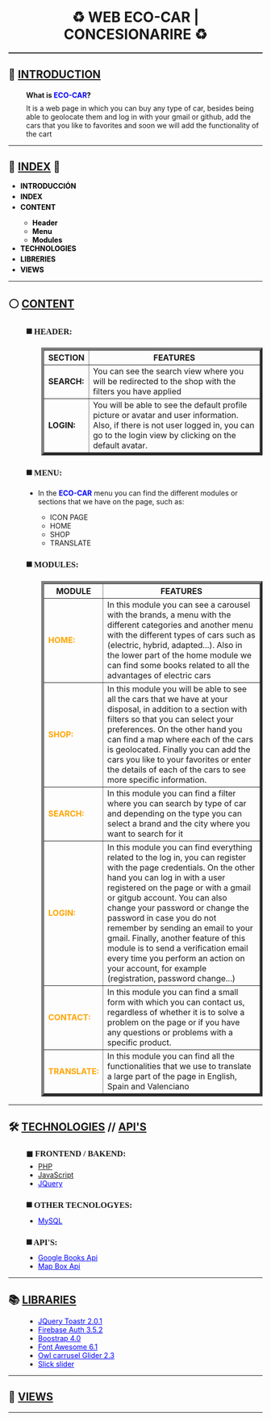 <h1 align="center">​​♻️​​ WEB ECO-CAR | CONCESIONARIRE ​​​♻️​​​</h1>
<hr style="height: 2px; color:white;">
<h2 id="index">🔗​ <u>INTRODUCTION</u></h2>
<div style="margin-left: 35px;">
    <h4>What is<a style="text-decoration: none; color:black"
            href="https://github.com/Vicent29/Framework_Concessionaire_PHP_OO_MVC_jQuery.git"><b
                style="color:blue;"> ECO-CAR</b>?</a></h4>
    <p style="margin-top: -10px;">It is a web page in which you can buy any type of car, besides being able to geolocate
        them and log in with your gmail or github, add the cars that you like to favorites and soon we will add the
        functionality of the cart</p>
</div>
<hr>
<h2 id="index">📌 <u>INDEX</u> 📌</h2>
<div>
    <ul>
        <li style="margin-bottom: 4px;"><b><a style="text-decoration: none; color:black"
                    href="#index">INTRODUCCIÓN</a></b></li>
        <li style="margin-bottom: 4px;"><b><a style="text-decoration: none; color:black" href="#index">INDEX</a></b>
        </li>
        <li style="margin-bottom: 4px;"><b><a style="text-decoration: none; color:black" href="#index">CONTENT</a></b>
        </li>
        <ul>
            <li><b><a style="text-decoration: none; color:black" href="#header">Header</a></b></li>
            <li><b><a style="text-decoration: none; color:black" href="#menu">Menu</a></b></li>
            <li><b><a style="text-decoration: none; color:black" href="#modules">Modules</a></b></li>
        </ul>
        <li style="margin-bottom: 4px;"><b><a style="text-decoration: none; color:black"
                    href="#tech">TECHNOLOGIES</a></b></li>
        <li style="margin-bottom: 4px;"><b><a style="text-decoration: none; color:black" href="#lib">LIBRERIES</a></b>
        </li>
        <li style="margin-bottom: 4px;"><b><a style="text-decoration: none; color:black" href="#views">VIEWS</a></b>
        </li>
    </ul>
</div>
<hr>
<h2 id="index">⚪ <u>CONTENT</u></h2>
<div style="margin-left: 35px;">
    <h3 id="header" style="font-family: serif;"><b>◼️​ HEADER:</b></h3>
        <div style="margin-left: 30px;">
            <table border="5" style="border-collapse: collapse;">
                <tr>
                    <th>SECTION</th>
                    <th>FEATURES</th>
                </tr>
                <tr>
                    <td><b>SEARCH:</b></td>    
                    <td>You can see the search view where you will be redirected to the shop with the filters you have applied</td>
                </tr>
                <tr>
                    <td><b>LOGIN:</b></td>
                    <td>
                        You will be able to see the default profile picture or avatar and user information. Also, if there is not user logged in, you can go to the login view by clicking on the default avatar.</td>
                </tr>
            </table>
        </div>
    <h3 id="menu" style="font-family: serif;"><b>◼️​ MENU:</b></h3>
        <div>
            <ul>
                <li>In the <b style="color:blue;">ECO-CAR</b> menu you can find the different modules or sections that we have on the page, such as:</li> 
                <ul>
                    <li>ICON PAGE</li>
                    <li>HOME</li>
                    <li>SHOP</li>
                    <li>TRANSLATE</li>
                </ul>
            </ul>
        </div>
    <h3 id="modules" style="font-family: serif;"><b>◼️​ MODULES:</b></h3>
    <div style="margin-left: 30px;">
        <table border="5" style="border-collapse: collapse;">
            <tr>
                <th>MODULE</th>
                <th>FEATURES</th>
            </tr>
            <tr>
                <td style="color: orange;"><b>HOME:</b></td> 
                <td>In this module you can see a carousel with the brands, a menu with the different categories and another menu with the different types of cars such as (electric, hybrid, adapted...). Also in the lower part of the home module we can find some books related to all the advantages of electric cars</td>
            </tr>
            <tr>
                <td style="color: orange;"><b>SHOP:</b></td> 
                <td>In this module you will be able to see all the cars that we have at your disposal, in addition to a section with filters so that you can select your preferences. On the other hand you can find a map where each of the cars is geolocated. Finally you can add the cars you like to your favorites or enter the details of each of the cars to see more specific information.</td>
            </tr>
            <tr>
                <td style="color: orange;"><b>SEARCH:</b></td> 
                <td>In this module you can find a filter where you can search by type of car and depending on the type you can select a brand and the city where you want to search for it</td>
            </tr>
            <tr>
                <td style="color: orange;"><b>LOGIN:</b></td> 
                <td>In this module you can find everything related to the log in, you can register with the page credentials. On the other hand you can log in with a user registered on the page or with a gmail or gitgub account. You can also change your password or change the password in case you do not remember by sending an email to your gmail. Finally, another feature of this module is to send a verification email every time you perform an action on your account, for example (registration, password change...)</td>
            </tr>
            <tr>
                <td style="color: orange;"><b>CONTACT:</b></td> 
                <td>In this module you can find a small form with which you can contact us, regardless of whether it is to solve a problem on the page or if you have any questions or problems with a specific product.</td>
            </tr>
            <tr>
                <td style="color: orange;"><b>TRANSLATE:</b></td> 
                <td>In this module you can find all the functionalities that we use to translate a large part of the page in English, Spain and Valenciano</td>
            </tr>
        </table>
    </div>
</div>
<hr>
<h2 id="tech">🛠️ <u>TECHNOLOGIES</u> <b>//</b> <u>API'S</u></h2>
<div style="margin-left: 35px;">
    <h3 style="font-family: serif;"><b>◼​ FRONTEND / BAKEND:</b></h3>
        <ul style="margin-top: -10px;">
            <li><a href="https://www.php.net/">PHP</a></li>
            <li><a href="https://developer.mozilla.org/es/docs/Web/JavaScript">JavaScript</a></li>
            <li><a style="color: blue;" href="https://jquery.com/">JQuery</a></li>
        </ul>
    <h3 style="font-family: serif;"><b>◼️​ OTHER TECNOLOGYES:</b></h3>
        <ul style="margin-top: -10px;"> 
            <li><a style="color: blue;" href="https://www.mysql.com/">MySQL</a></li>
        </ul>
    <h3 style="font-family: serif;"><b>◼️​ API'S:</b></h3>
        <ul style="margin-top: -10px;">
            <li><a style="color: blue;" href="https://developers.google.com/books">Google Books Api</a></li>
            <li><a style="color: blue;" href="https://docs.mapbox.com/mapbox.js/api/v3.3.1/">Map Box Api</a></li>
        </ul>
</div>
<hr>
<h2 id="lib">📚 <u>LIBRARIES</u></h2>
<div style="margin-left: 35px;">
    <ul style="margin-top: -5px;">
        <li><a style="color: blue;" href="https://cdnout.com/cdn/toastr.js@2.1.1/">JQuery Toastr 2.0.1</a></li>
        <li><a style="color: blue;" href="https://console.firebase.google.com/">Firebase Auth 3.5.2</a></li>
        <li><a style="color: blue;" href="https://getbootstrap.com/docs/4.0/">Boostrap 4.0</a></li>
        <li><a style="color: blue;" href="https://fontawesome.com/">Font Awesome 6.1</a></li>
        <li><a style="color: blue;" href="https://owlcarousel2.github.io/OwlCarousel2/">Owl carrusel Glider 2.3</a></li>
        <li><a style="color: blue;" href="https://kenwheeler.github.io/slick/">Slick slider</a></li>
    </ul>
</div>
<hr>
<h2 id="views">👀 <u>VIEWS</u></h2>
<div style="margin-left: 35px;">
</div>
<hr>
